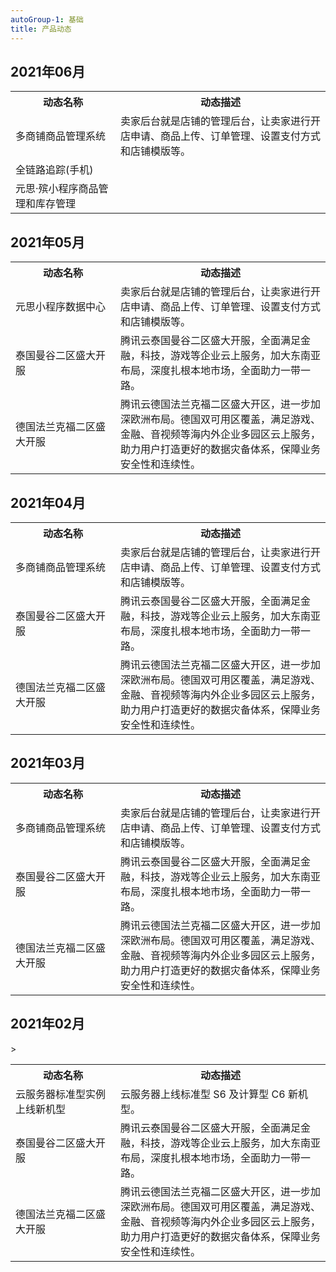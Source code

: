 ```yaml
---
autoGroup-1: 基础
title: 产品动态
---
```


## 2021年06月
<table>
	<tr><th style="width: 25%;">动态名称</th><th style="width: 50%;">动态描述</th></tr>
	<tr>
	<td>多商铺商品管理系统</td>	<td>卖家后台就是店铺的管理后台，让卖家进行开店申请、商品上传、订单管理、设置支付方式和店铺模版等。</tr>
	<tr>
	<td>全链路追踪(手机)</td>	<td></td>	</td></tr>
	<tr>
	<td>元思·殡小程序商品管理和库存管理</td>	<td>  </td>	</tr>
  </table>

  ## 2021年05月
<table>
	<tr><th style="width: 25%;">动态名称</th><th style="width: 50%;">动态描述</th></tr>
	<tr>
	<td>元思小程序数据中心</td>	<td>卖家后台就是店铺的管理后台，让卖家进行开店申请、商品上传、订单管理、设置支付方式和店铺模版等。</tr>
	<tr>
	<td>泰国曼谷二区盛大开服</td>	<td>腾讯云泰国曼谷二区盛大开服，全面满足金融，科技，游戏等企业云上服务，加大东南亚布局，深度扎根本地市场，全面助力一带一路。</td>	</td></tr>
	<tr>
	<td>德国法兰克福二区盛大开服</td>	<td>腾讯云德国法兰克福二区盛大开区，进一步加深欧洲布局。德国双可用区覆盖，满足游戏、金融、音视频等海内外企业多园区云上服务，助力用户打造更好的数据灾备体系，保障业务安全性和连续性。</td>	</tr>
  </table>
  
  ## 2021年04月
<table>
	<tr><th style="width: 25%;">动态名称</th><th style="width: 50%;">动态描述</th></tr>
	<tr>
	<td>多商铺商品管理系统</td>	<td>卖家后台就是店铺的管理后台，让卖家进行开店申请、商品上传、订单管理、设置支付方式和店铺模版等。</tr>
	<tr>
	<td>泰国曼谷二区盛大开服</td>	<td>腾讯云泰国曼谷二区盛大开服，全面满足金融，科技，游戏等企业云上服务，加大东南亚布局，深度扎根本地市场，全面助力一带一路。</td>	</td></tr>
	<tr>
	<td>德国法兰克福二区盛大开服</td>	<td>腾讯云德国法兰克福二区盛大开区，进一步加深欧洲布局。德国双可用区覆盖，满足游戏、金融、音视频等海内外企业多园区云上服务，助力用户打造更好的数据灾备体系，保障业务安全性和连续性。</td>	</tr>
  </table>
  
  
  ## 2021年03月
<table>
	<tr><th style="width: 25%;">动态名称</th><th style="width: 50%;">动态描述</th></tr>
	<tr>
	<td>多商铺商品管理系统</td>	<td>卖家后台就是店铺的管理后台，让卖家进行开店申请、商品上传、订单管理、设置支付方式和店铺模版等。</tr>
	<tr>
	<td>泰国曼谷二区盛大开服</td>	<td>腾讯云泰国曼谷二区盛大开服，全面满足金融，科技，游戏等企业云上服务，加大东南亚布局，深度扎根本地市场，全面助力一带一路。</td>	</td></tr>
	<tr>
	<td>德国法兰克福二区盛大开服</td>	<td>腾讯云德国法兰克福二区盛大开区，进一步加深欧洲布局。德国双可用区覆盖，满足游戏、金融、音视频等海内外企业多园区云上服务，助力用户打造更好的数据灾备体系，保障业务安全性和连续性。</td>	</tr>
  </table>
  
  ## 2021年02月
<table>
	<tr><th style="width: 25%;">动态名称</th><th style="width: 50%;">动态描述</th>></tr>
	<tr>
	<td>云服务器标准型实例上线新机型</td>	<td>云服务器上线标准型 S6 及计算型 C6 新机型。</td>	</tr>
		<tr>
	<td>泰国曼谷二区盛大开服</td>	<td>腾讯云泰国曼谷二区盛大开服，全面满足金融，科技，游戏等企业云上服务，加大东南亚布局，深度扎根本地市场，全面助力一带一路。</td>	</tr>
	<tr>
	<td>德国法兰克福二区盛大开服</td>	<td>腾讯云德国法兰克福二区盛大开区，进一步加深欧洲布局。德国双可用区覆盖，满足游戏、金融、音视频等海内外企业多园区云上服务，助力用户打造更好的数据灾备体系，保障业务安全性和连续性。</td>	</tr>
</table>
